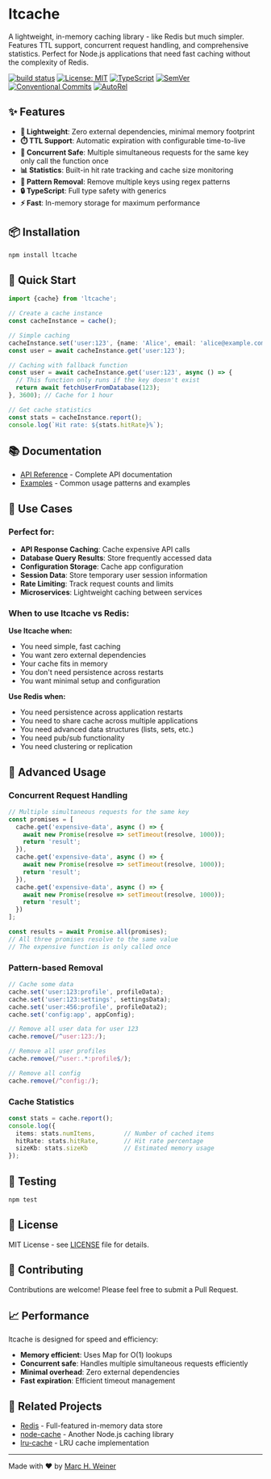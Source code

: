# ltcache

A lightweight, in-memory caching library - like Redis but much simpler. Features TTL support, concurrent request handling, and comprehensive statistics. Perfect for Node.js applications that need fast caching without the complexity of Redis.

[![build status](https://github.com/mhweiner/ltcache/actions/workflows/release.yml/badge.svg)](https://github.com/mhweiner/ltcache/actions)
[![License: MIT](https://img.shields.io/badge/License-MIT-yellow.svg)](https://opensource.org/licenses/MIT)
[![TypeScript](https://img.shields.io/badge/TypeScript-007ACC?logo=typescript&logoColor=white)](https://www.typescriptlang.org/)
[![SemVer](https://img.shields.io/badge/SemVer-2.0.0-blue)]()
[![Conventional Commits](https://img.shields.io/badge/Conventional%20Commits-1.0.0-yellow.svg)](https://conventionalcommits.org)
[![AutoRel](https://img.shields.io/badge/%F0%9F%9A%80%20AutoRel-2D4DDE)](https://github.com/mhweiner/autorel)

## ✨ Features

- **🚀 Lightweight**: Zero external dependencies, minimal memory footprint
- **⏱️ TTL Support**: Automatic expiration with configurable time-to-live
- **🔄 Concurrent Safe**: Multiple simultaneous requests for the same key only call the function once
- **📊 Statistics**: Built-in hit rate tracking and cache size monitoring
- **🎯 Pattern Removal**: Remove multiple keys using regex patterns
- **🔒 TypeScript**: Full type safety with generics
- **⚡ Fast**: In-memory storage for maximum performance

## 📦 Installation

```bash
npm install ltcache
```

## 🚀 Quick Start

```ts
import {cache} from 'ltcache';

// Create a cache instance
const cacheInstance = cache();

// Simple caching
cacheInstance.set('user:123', {name: 'Alice', email: 'alice@example.com'}, 3600); // 1 hour TTL
const user = await cacheInstance.get('user:123');

// Caching with fallback function
const user = await cacheInstance.get('user:123', async () => {
  // This function only runs if the key doesn't exist
  return await fetchUserFromDatabase(123);
}, 3600); // Cache for 1 hour

// Get cache statistics
const stats = cacheInstance.report();
console.log(`Hit rate: ${stats.hitRate}%`);
```

## 📚 Documentation

- [API Reference](./docs/api.md) - Complete API documentation
- [Examples](./docs/examples.md) - Common usage patterns and examples

## 🎯 Use Cases

### Perfect for:
- **API Response Caching**: Cache expensive API calls
- **Database Query Results**: Store frequently accessed data
- **Configuration Storage**: Cache app configuration
- **Session Data**: Store temporary user session information
- **Rate Limiting**: Track request counts and limits
- **Microservices**: Lightweight caching between services

### When to use ltcache vs Redis:

**Use ltcache when:**
- You need simple, fast caching
- You want zero external dependencies
- Your cache fits in memory
- You don't need persistence across restarts
- You want minimal setup and configuration

**Use Redis when:**
- You need persistence across application restarts
- You need to share cache across multiple applications
- You need advanced data structures (lists, sets, etc.)
- You need pub/sub functionality
- You need clustering or replication

## 🔧 Advanced Usage

### Concurrent Request Handling

```ts
// Multiple simultaneous requests for the same key
const promises = [
  cache.get('expensive-data', async () => {
    await new Promise(resolve => setTimeout(resolve, 1000));
    return 'result';
  }),
  cache.get('expensive-data', async () => {
    await new Promise(resolve => setTimeout(resolve, 1000));
    return 'result';
  }),
  cache.get('expensive-data', async () => {
    await new Promise(resolve => setTimeout(resolve, 1000));
    return 'result';
  })
];

const results = await Promise.all(promises);
// All three promises resolve to the same value
// The expensive function is only called once
```

### Pattern-based Removal

```ts
// Cache some data
cache.set('user:123:profile', profileData);
cache.set('user:123:settings', settingsData);
cache.set('user:456:profile', profileData2);
cache.set('config:app', appConfig);

// Remove all user data for user 123
cache.remove(/^user:123:/);

// Remove all user profiles
cache.remove(/^user:.*:profile$/);

// Remove all config
cache.remove(/^config:/);
```

### Cache Statistics

```ts
const stats = cache.report();
console.log({
  items: stats.numItems,        // Number of cached items
  hitRate: stats.hitRate,       // Hit rate percentage
  sizeKb: stats.sizeKb          // Estimated memory usage
});
```

## 🧪 Testing

```bash
npm test
```

## 📄 License

MIT License - see [LICENSE](LICENSE) file for details.

## 🤝 Contributing

Contributions are welcome! Please feel free to submit a Pull Request.

## 📈 Performance

ltcache is designed for speed and efficiency:

- **Memory efficient**: Uses Map for O(1) lookups
- **Concurrent safe**: Handles multiple simultaneous requests efficiently
- **Minimal overhead**: Zero external dependencies
- **Fast expiration**: Efficient timeout management

## 🔗 Related Projects

- [Redis](https://redis.io/) - Full-featured in-memory data store
- [node-cache](https://github.com/node-cache/node-cache) - Another Node.js caching library
- [lru-cache](https://github.com/isaacs/node-lru-cache) - LRU cache implementation

---

Made with ❤️ by [Marc H. Weiner](https://linkedin.com/in/mhweiner)